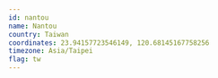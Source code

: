 ```yaml
---
id: nantou
name: Nantou
country: Taiwan
coordinates: 23.94157723546149, 120.68145167758256
timezone: Asia/Taipei
flag: tw
---
```

